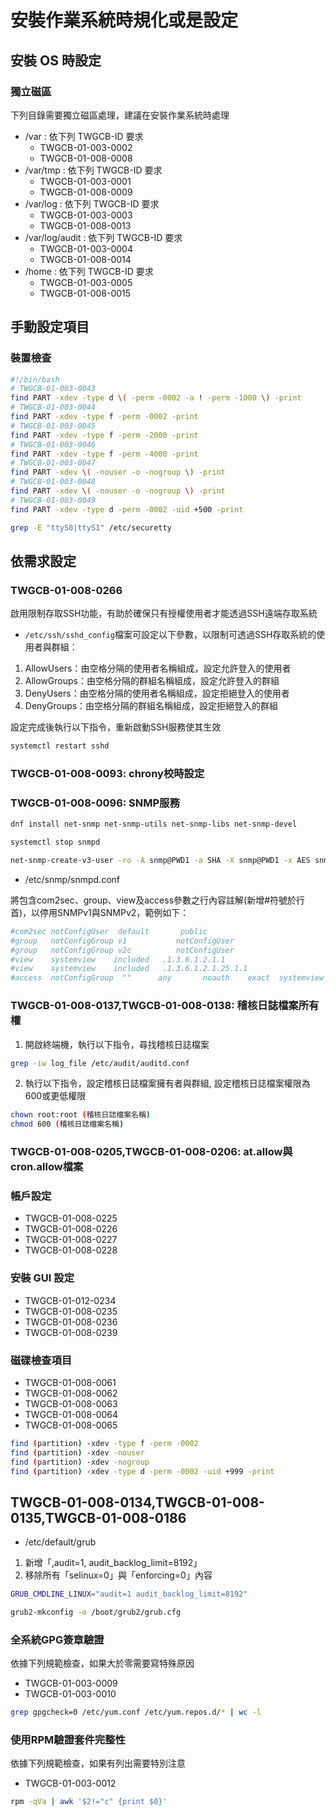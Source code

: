 # 安裝作業系統時規化或是設定

## 安裝 OS 時設定

### 獨立磁區

下列目錄需要獨立磁區處理，建議在安裝作業系統時處理

* /var : 依下列 TWGCB-ID 要求
  * TWGCB-01-003-0002
  * TWGCB-01-008-0008
* /var/tmp : 依下列 TWGCB-ID 要求
  * TWGCB-01-003-0001
  * TWGCB-01-008-0009
* /var/log : 依下列 TWGCB-ID 要求
  * TWGCB-01-003-0003
  * TWGCB-01-008-0013
* /var/log/audit : 依下列 TWGCB-ID 要求
  * TWGCB-01-003-0004
  * TWGCB-01-008-0014
* /home : 依下列 TWGCB-ID 要求
  * TWGCB-01-003-0005
  * TWGCB-01-008-0015

## 手動設定項目

### 裝置檢查

```bash
#!/bin/bash
# TWGCB-01-003-0043
find PART -xdev -type d \( -perm -0002 -a ! -perm -1000 \) -print
# TWGCB-01-003-0044
find PART -xdev -type f -perm -0002 -print
# TWGCB-01-003-0045
find PART -xdev -type f -perm -2000 -print
# TWGCB-01-003-0046
find PART -xdev -type f -perm -4000 -print
# TWGCB-01-003-0047
find PART -xdev \( -nouser -o -nogroup \) -print
# TWGCB-01-003-0048
find PART -xdev \( -nouser -o -nogroup \) -print
# TWGCB-01-003-0049
find PART -xdev -type d -perm -0002 -uid +500 -print

grep -E "ttyS0|ttyS1" /etc/securetty
```


## 依需求設定

### TWGCB-01-008-0266

啟用限制存取SSH功能，有助於確保只有授權使用者才能透過SSH遠端存取系統

* `/etc/ssh/sshd_config`檔案可設定以下參數，以限制可透過SSH存取系統的使用者與群組：

1. AllowUsers：由空格分隔的使用者名稱組成，設定允許登入的使用者
2. AllowGroups：由空格分隔的群組名稱組成，設定允許登入的群組
3. DenyUsers：由空格分隔的使用者名稱組成，設定拒絕登入的使用者
4. DenyGroups：由空格分隔的群組名稱組成，設定拒絕登入的群組

設定完成後執行以下指令，重新啟動SSH服務使其生效

```bash
systemctl restart sshd
```

### TWGCB-01-008-0093: chrony校時設定

### TWGCB-01-008-0096: SNMP服務

```bash
dnf install net-snmp net-snmp-utils net-snmp-libs net-snmp-devel

systemctl stop snmpd

net-snmp-create-v3-user -ro -A snmp@PWD1 -a SHA -X snmp@PWD1 -x AES snmpAdmin
```

* /etc/snmp/snmpd.conf

將包含com2sec、group、view及access參數之行內容註解(新增#符號於行首)，以停用SNMPv1與SNMPv2，範例如下：

```conf
#com2sec notConfigUser  default       public
#group   notConfigGroup v1           notConfigUser
#group   notConfigGroup v2c          notConfigUser
#view    systemview    included   .1.3.6.1.2.1.1
#view    systemview    included   .1.3.6.1.2.1.25.1.1
#access  notConfigGroup  ""      any       noauth    exact  systemview none none
```

### TWGCB-01-008-0137,TWGCB-01-008-0138: 稽核日誌檔案所有權

1.  開啟終端機，執行以下指令，尋找稽核日誌檔案

```bash
grep -iw log_file /etc/audit/auditd.conf
```

2. 執行以下指令，設定稽核日誌檔案擁有者與群組, 設定稽核日誌檔案權限為600或更低權限

```bash
chown root:root (稽核日誌檔案名稱)
chmod 600 (稽核日誌檔案名稱)
```

### TWGCB-01-008-0205,TWGCB-01-008-0206: at.allow與cron.allow檔案

### 帳戶設定

* TWGCB-01-008-0225
* TWGCB-01-008-0226
* TWGCB-01-008-0227
* TWGCB-01-008-0228

### 安裝 GUI 設定

* TWGCB-01-012-0234
* TWGCB-01-008-0235
* TWGCB-01-008-0236
* TWGCB-01-008-0239

### 磁碟檢查項目

* TWGCB-01-008-0061
* TWGCB-01-008-0062
* TWGCB-01-008-0063
* TWGCB-01-008-0064
* TWGCB-01-008-0065

```bash
find (partition) -xdev -type f -perm -0002
find (partition) -xdev -nouser
find (partition) -xdev -nogroup
find (partition) -xdev -type d -perm -0002 -uid +999 -print
```

## TWGCB-01-008-0134,TWGCB-01-008-0135,TWGCB-01-008-0186

* /etc/default/grub

1. 新增「,audit=1, audit_backlog_limit=8192」
2. 移除所有「selinux=0」與「enforcing=0」內容

```bash
GRUB_CMDLINE_LINUX="audit=1 audit_backlog_limit=8192"
```

```bash
grub2-mkconfig -o /boot/grub2/grub.cfg
```

### 全系統GPG簽章驗證

依據下列規範檢查，如果大於零需要寫特殊原因

* TWGCB-01-003-0009
* TWGCB-01-003-0010

```bash
grep gpgcheck=0 /etc/yum.conf /etc/yum.repos.d/* | wc -l
```

### 使用RPM驗證套件完整性

依據下列規範檢查，如果有列出需要特別注意

* TWGCB-01-003-0012

```bash
rpm -qVa | awk '$2!="c" {print $0}'
```
